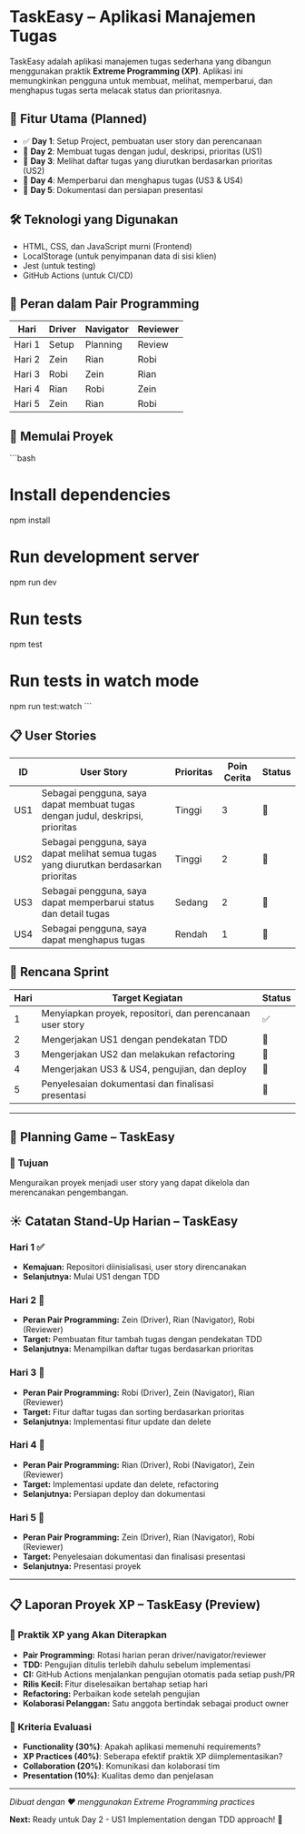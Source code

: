 # TaskEasy – Aplikasi Manajemen Tugas

TaskEasy adalah aplikasi manajemen tugas sederhana yang dibangun menggunakan praktik **Extreme Programming (XP)**. Aplikasi ini memungkinkan pengguna untuk membuat, melihat, memperbarui, dan menghapus tugas serta melacak status dan prioritasnya.

## 🔧 Fitur Utama (Planned)

* ✅ **Day 1**: Setup Project, pembuatan user story dan perencanaan
* 🔄 **Day 2**: Membuat tugas dengan judul, deskripsi, prioritas (US1)
* 🔄 **Day 3**: Melihat daftar tugas yang diurutkan berdasarkan prioritas (US2)
* 🔄 **Day 4**: Memperbarui dan menghapus tugas (US3 & US4)
* 🔄 **Day 5**: Dokumentasi dan persiapan presentasi

## 🛠️ Teknologi yang Digunakan

* HTML, CSS, dan JavaScript murni (Frontend)
* LocalStorage (untuk penyimpanan data di sisi klien)
* Jest (untuk testing)
* GitHub Actions (untuk CI/CD)

## 👥 Peran dalam Pair Programming

| Hari   | Driver | Navigator | Reviewer |
| ------ | ------ | --------- | -------- |
| Hari 1 | Setup  | Planning  | Review   |
| Hari 2 | Zein   | Rian      | Robi     |
| Hari 3 | Robi   | Zein      | Rian     |
| Hari 4 | Rian   | Robi      | Zein     |
| Hari 5 | Zein   | Rian      | Robi     |

## 🚀 Memulai Proyek

\`\`\`bash
# Install dependencies
npm install

# Run development server
npm run dev

# Run tests
npm test

# Run tests in watch mode
npm run test:watch
\`\`\`

## 📋 User Stories

| ID  | User Story                                                                            | Prioritas | Poin Cerita | Status |
| --- | ------------------------------------------------------------------------------------- | --------- | ----------- | ------ |
| US1 | Sebagai pengguna, saya dapat membuat tugas dengan judul, deskripsi, prioritas         | Tinggi    | 3           | 🔄     |
| US2 | Sebagai pengguna, saya dapat melihat semua tugas yang diurutkan berdasarkan prioritas | Tinggi    | 2           | 🔄     |
| US3 | Sebagai pengguna, saya dapat memperbarui status dan detail tugas                      | Sedang    | 2           | 🔄     |
| US4 | Sebagai pengguna, saya dapat menghapus tugas                                          | Rendah    | 1           | 🔄     |

## 📆 Rencana Sprint

| Hari | Target Kegiatan                                           | Status |
| ---- | --------------------------------------------------------- | ------ |
| 1    | Menyiapkan proyek, repositori, dan perencanaan user story | ✅     |
| 2    | Mengerjakan US1 dengan pendekatan TDD                     | 🔄     |
| 3    | Mengerjakan US2 dan melakukan refactoring                 | 🔄     |
| 4    | Mengerjakan US3 & US4, pengujian, dan deploy              | 🔄     |
| 5    | Penyelesaian dokumentasi dan finalisasi presentasi        | 🔄     |

---

## 🧠 Planning Game – TaskEasy

### 🎯 Tujuan
Menguraikan proyek menjadi user story yang dapat dikelola dan merencanakan pengembangan.

## ☀️ Catatan Stand-Up Harian – TaskEasy

### Hari 1 ✅
* **Kemajuan:** Repositori diinisialisasi, user story direncanakan
* **Selanjutnya:** Mulai US1 dengan TDD

### Hari 2 🔄
* **Peran Pair Programming:** Zein (Driver), Rian (Navigator), Robi (Reviewer)
* **Target:** Pembuatan fitur tambah tugas dengan pendekatan TDD
* **Selanjutnya:** Menampilkan daftar tugas berdasarkan prioritas

### Hari 3 🔄
* **Peran Pair Programming:** Robi (Driver), Zein (Navigator), Rian (Reviewer)
* **Target:** Fitur daftar tugas dan sorting berdasarkan prioritas
* **Selanjutnya:** Implementasi fitur update dan delete

### Hari 4 🔄
* **Peran Pair Programming:** Rian (Driver), Robi (Navigator), Zein (Reviewer)
* **Target:** Implementasi update dan delete, refactoring
* **Selanjutnya:** Persiapan deploy dan dokumentasi

### Hari 5 🔄
* **Peran Pair Programming:** Zein (Driver), Rian (Navigator), Robi (Reviewer)
* **Target:** Penyelesaian dokumentasi dan finalisasi presentasi
* **Selanjutnya:** Presentasi proyek

---

## 📋 Laporan Proyek XP – TaskEasy (Preview)

### 🔧 Praktik XP yang Akan Diterapkan

* **Pair Programming:** Rotasi harian peran driver/navigator/reviewer
* **TDD:** Pengujian ditulis terlebih dahulu sebelum implementasi
* **CI:** GitHub Actions menjalankan pengujian otomatis pada setiap push/PR
* **Rilis Kecil:** Fitur diselesaikan bertahap setiap hari
* **Refactoring:** Perbaikan kode setelah pengujian
* **Kolaborasi Pelanggan:** Satu anggota bertindak sebagai product owner

### 🎯 Kriteria Evaluasi

* **Functionality (30%)**: Apakah aplikasi memenuhi requirements?
* **XP Practices (40%)**: Seberapa efektif praktik XP diimplementasikan?
* **Collaboration (20%)**: Komunikasi dan kolaborasi tim
* **Presentation (10%)**: Kualitas demo dan penjelasan

---

*Dibuat dengan ❤️ menggunakan Extreme Programming practices*

**Next:** Ready untuk Day 2 - US1 Implementation dengan TDD approach! 🚀
